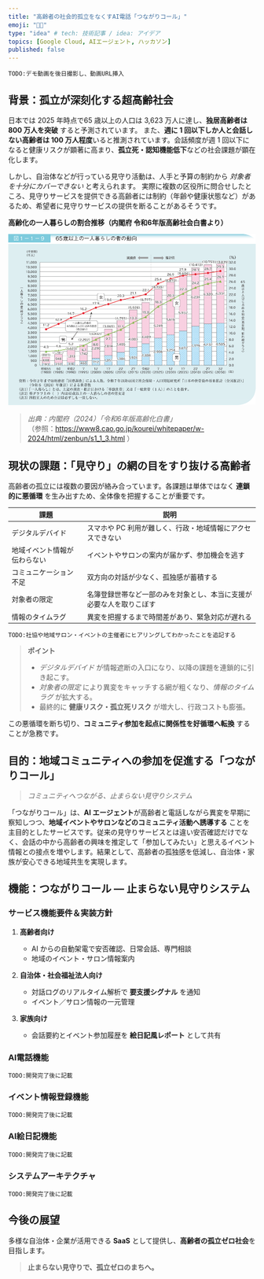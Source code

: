 ```yaml
---
title: "高齢者の社会的孤立をなくすAI電話「つながりコール」"
emoji: "🧑‍🦳"
type: "idea" # tech: 技術記事 / idea: アイデア
topics: [Google Cloud, AIエージェント, ハッカソン]
published: false
---
```



`TODO:デモ動画を後日撮影し、動画URL挿入`

## 背景：孤立が深刻化する超高齢社会

日本では 2025 年時点で65 歳以上の人口は 3,623 万人に達し、**独居高齢者は 800 万人を突破** すると予測されています。
また、**週に 1 回以下しか人と会話しない高齢者は 100 万人程度**いると推測されています。会話頻度が週 1 回以下になると健康リスクが顕著に高まり、**孤立死・認知機能低下**などの社会課題が顕在化します。

しかし、自治体などが行っている見守り活動は、人手と予算の制約から *対象者を十分にカバーできない* と考えられます。
実際に複数の区役所に問合せしたところ、見守りサービスを提供できる高齢者には制約（年齢や健康状態など）があるため、希望者に見守りサービスの提供を断ることがあるそうです。

**高齢化の一人暮らしの割合推移（内閣府 令和6年版高齢社会白書より）**

![65歳以上の一人暮らしの者の動向](/images/65歳以上の一人暮らしの者の動向.gif)

> *出典：内閣府（2024）「令和6年版高齢化白書」*  
> （参照：https://www8.cao.go.jp/kourei/whitepaper/w-2024/html/zenbun/s1_1_3.html ）

## 現状の課題：「見守り」の網の目をすり抜ける高齢者

高齢者の孤立には複数の要因が絡み合っています。各課題は単体ではなく **連鎖的に悪循環** を生み出すため、全体像を把握することが重要です。

| 課題                         | 説明                                                                 |
| ---------------------------- | -------------------------------------------------------------------- |
| デジタルデバイド             | スマホや PC 利用が難しく、行政・地域情報にアクセスできない           |
| 地域イベント情報が伝わらない | イベントやサロンの案内が届かず、参加機会を逃す                       |
| コミュニケーション不足       | 双方向の対話が少なく、孤独感が蓄積する                               |
| 対象者の限定                 | 名簿登録世帯など一部のみを対象とし、本当に支援が必要な人を取りこぼす |
| 情報のタイムラグ             | 異変を把握するまで時間差があり、緊急対応が遅れる                     |

`TODO:社協や地域サロン・イベントの主催者にヒアリングしてわかったことを追記する`

> **ポイント**
>
> * *デジタルデバイド* が情報遮断の入口になり、以降の課題を連鎖的に引き起こす。
> * *対象者の限定* により異変をキャッチする網が粗くなり、*情報のタイムラグ* が拡大する。
> * 最終的に **健康リスク・孤立死リスク** が増大し、行政コストも膨張。

この悪循環を断ち切り、**コミュニティ参加を起点に関係性を好循環へ転換** することが急務です。


## 目的：地域コミュニティへの参加を促進する「つながりコール」

> *コミュニティへつながる、止まらない見守りシステム*

「つながりコール」は、**AI エージェント**が高齢者と電話しながら異変を早期に察知しつつ、**地域イベントやサロンなどのコミュニティ活動へ誘導する** ことを主目的としたサービスです。従来の見守りサービスとは違い安否確認だけでなく、会話の中から高齢者の興味を推定して「参加してみたい」と思えるイベント情報との接点を増やします。結果として、高齢者の孤独感を低減し、自治体・家族が安心できる地域共生を実現します。


## 機能：つながりコール ― 止まらない見守りシステム

### サービス機能要件＆実装方針

1. **高齢者向け**

   * AI からの自動架電で安否確認、日常会話、専門相談
   * 地域のイベント・サロン情報案内
2. **自治体・社会福祉法人向け**

   * 対話ログのリアルタイム解析で **要支援シグナル** を通知
   * イベント／サロン情報の一元管理
3. **家族向け**

   * 会話要約とイベント参加履歴を **絵日記風レポート** として共有

### AI電話機能

`TODO:開発完了後に記載`

### イベント情報登録機能

`TODO:開発完了後に記載`

### AI絵日記機能

`TODO:開発完了後に記載`

### システムアーキテクチャ

`TODO:開発完了後に記載`

## 今後の展望

多様な自治体・企業が活用できる **SaaS** として提供し、**高齢者の孤立ゼロ社会**を目指します。

> **止まらない見守りで、孤立ゼロのまちへ。**
